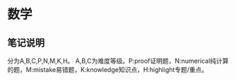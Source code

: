 # 数学

## 笔记说明

分为A,B,C,P,N,M,K,H。
A,B,C为难度等级。P:proof证明题，N:numerical纯计算的题，M:mistake易错题，K:knowledge知识点，H:highlight专题/重点。

